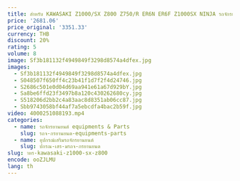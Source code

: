 ```yaml
---
title: สําหรับ KAWASAKI Z1000/SX Z800 Z750/R ER6N ER6F Z1000SX NINJA รถจักรยานยนต์ Quick Lock กระเป๋านําทาง Racing กระเป๋าเป้สะพายหลังกระเป๋าถังกระเป๋าเดินทาง
price: '2681.06'
price_original: '3351.33'
currency: THB
discount: 20%
rating: 5
volume: 8
image: Sf3b181132f4949849f3298d8574a4dfex.jpg
images:
  - Sf3b181132f4949849f3298d8574a4dfex.jpg
  - S048507f650ff4c23b41f1d7f2f4d24746.jpg
  - S2686c501e0d04d69aa941e61a67d929bY.jpg
  - Sa8be6ffd23f3497b8a120c430262680cy.jpg
  - S518206d2bb2c4a83aac8d8351ab06cc87.jpg
  - Sbb9743058bf44af7a5ebcdfa4bac2b59f.jpg
video: 4000251088193.mp4
categories:
  - name: รถจักรยานยนต์ equipments & Parts
    slug: รถจ-กรยานยนต-equipments-parts
  - name: อุปกรณ์เสริมรถจักรยานยนต์
    slug: ปกรณ-เสร-มรถจ-กรยานยนต
slug: าหร-kawasaki-z1000-sx-z800
encode: ooZJLMU
lang: th
---
```

  